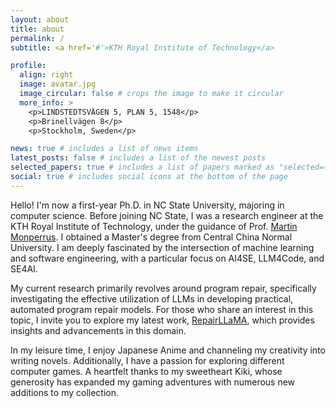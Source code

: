 ```yaml
---
layout: about
title: about
permalink: /
subtitle: <a href='#'>KTH Royal Institute of Technology</a>

profile:
  align: right
  image: avatar.jpg
  image_circular: false # crops the image to make it circular
  more_info: >
    <p>LINDSTEDTSVÄGEN 5, PLAN 5, 1548</p>
    <p>Brinellvägen 8</p>
    <p>Stockholm, Sweden</p>

news: true # includes a list of news items
latest_posts: false # includes a list of the newest posts
selected_papers: true # includes a list of papers marked as "selected={true}"
social: true # includes social icons at the bottom of the page
---
```


Hello! I'm now a first-year Ph.D. in NC State University, majoring in computer science. Before joining NC State, I was a research engineer at the KTH Royal Institute of Technology, under the guidance of Prof. [Martin Monperrus](https://www.monperrus.net/martin/). I obtained a Master's degree from Central China Normal University. I am deeply fascinated by the intersection of machine learning and software engineering, with a particular focus on AI4SE, LLM4Code, and SE4AI.

My current research primarily revolves around program repair, specifically investigating the effective utilization of LLMs in developing practical, automated program repair models. For those who share an interest in this topic, I invite you to explore my latest work, [RepairLLaMA](https://arxiv.org/abs/2312.15698), which provides insights and advancements in this domain.

In my leisure time, I enjoy Japanese Anime and channeling my creativity into writing novels. Additionally, I have a passion for exploring different computer games. A heartfelt thanks to my sweetheart Kiki, whose generosity has expanded my gaming adventures with numerous new additions to my collection.

<!-- Write your biography here. Tell the world about yourself. Link to your favorite [subreddit](http://reddit.com). You can put a picture in, too. The code is already in, just name your picture `prof_pic.jpg` and put it in the `img/` folder.

Put your address / P.O. box / other info right below your picture. You can also disable any of these elements by editing `profile` property of the YAML header of your `_pages/about.md`. Edit `_bibliography/papers.bib` and Jekyll will render your [publications page](/al-folio/publications/) automatically.

Link to your social media connections, too. This theme is set up to use [Font Awesome icons](https://fontawesome.com/) and [Academicons](https://jpswalsh.github.io/academicons/), like the ones below. Add your Facebook, Twitter, LinkedIn, Google Scholar, or just disable all of them. -->
